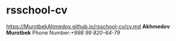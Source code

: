 # rsschool-cv
https://MurotbekAhmedov.github.io/rsschool-cv/cv.md
**Akhmedov Murotbek**
Phone Number:*+998 99 820-64-79*
